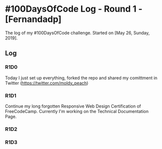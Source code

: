 # #100DaysOfCode Log - Round 1 - [Fernandadp]

The log of my #100DaysOfCode challenge. Started on [May 26, Sunday, 2019].

## Log

### R1D0 
Today I just set up everything, forked the repo and shared my comittment in Twitter (https://twitter.com/moldy_peach)

### R1D1
Continue my long forgotten Responsive Web Design Certification of FreeCodeCamp. Currently I'm working on the Technical Documentation Page.
### R1D2
### R1D3

